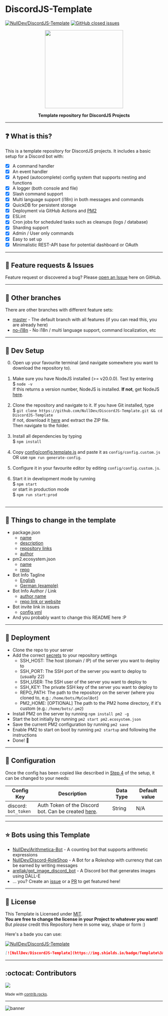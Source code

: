 # DiscordJS-Template
[![NullDev/DiscordJS-Template](https://img.shields.io/badge/Template%3A-NullDev%2FDiscordJS--Template-green?style=flat-square&logo=github)](https://github.com/NullDev/DiscordJS-Template) [![GitHub closed issues](https://img.shields.io/github/issues-closed-raw/NullDev/DiscordJS-Template?logo=Cachet)](https://github.com/NullDev/DiscordJS-Template/issues?q=is%3Aissue+is%3Aclosed)

<p align="center"><img height="250" width="auto" src="https://cdn.discordapp.com/attachments/1113567657921355866/1113906962598465656/image.jpg" /></p>
<p align="center"><b>Template repository for DiscordJS Projects</b></p>
<hr>

## :question: What is this?

This is a template repository for DiscordJS projects. It includes a basic setup for a Discord bot with:
- [x] A command handler
- [x] An event handler
- [x] A typed (autocomplete) config system that supports nesting and functions
- [x] A logger (both console and file)
- [x] Slash command support
- [x] Multi language support (i18n) in both messages and commands
- [x] QuickDB for persistent storage
- [x] Deployment via GitHub Actions and [PM2](https://pm2.keymetrics.io/)
- [x] ESLint
- [x] Cron jobs for scheduled tasks such as cleanups (logs / database)
- [x] Sharding support
- [x] Admin / User only commands
- [x] Easy to set up
- [x] Minimalistic REST-API base for potential dashboard or OAuth 

<hr>

## :diamond_shape_with_a_dot_inside: Feature requests & Issues

Feature request or discovered a bug? Please [open an Issue](https://github.com/NullDev/DiscordJS-Template/issues/new/choose) here on GitHub.

<hr>

## :white_flower: Other branches

There are other branches with different feature sets:
- [master](https://github.com/NullDev/DiscordJS-Template/tree/master) - The default branch with all features (if you can read this, you are already here)
- [no-i18n](https://github.com/NullDev/DiscordJS-Template/tree/no-i18n) - No i18n / multi language support, command localization, etc

<hr>

## :wrench: Dev Setup

0. Open up your favourite terminal (and navigate somewhere you want to download the repository to). <br><br>
1. Make sure you have NodeJS installed (>= v20.0.0). Test by entering <br>
$ `node -v` <br>
If this returns a version number, NodeJS is installed. **If not**, get NodeJS <a href="https://nodejs.org/en/download/package-manager/">here</a>. <br><br>
2. Clone the repository and navigate to it. If you have Git installed, type <br>
$ `git clone https://github.com/NullDev/DiscordJS-Template.git && cd DiscordJS-Template` <br>
If not, download it <a href="https://github.com/NullDev/DiscordJS-Template/archive/master.zip">here</a> and extract the ZIP file.<br>
Then navigate to the folder.<br><br>
3. Install all dependencies by typing <br>
$ `npm install`<br><br>
4. Copy [config/config.template.js](https://github.com/NullDev/DiscordJS-Template/blob/master/config/config.template.js) and paste it as `config/config.custom.js` OR use `npm run generate-config`. <br><br>
5. Configure it in your favourite editor by editing `config/config.custom.js`. <br><br>
6. Start it in development mode by running <br>
$ `npm start` <br>
or start in production mode <br>
$ `npm run start:prod` <br><br>

<hr>

## :satellite: Things to change in the template

- package.json
    - [name](https://github.com/NullDev/DiscordJS-Template/blob/master/package.json#L2)
    - [description](https://github.com/NullDev/DiscordJS-Template/blob/master/package.json#L6)
    - [repository links](https://github.com/NullDev/DiscordJS-Template/blob/master/package.json#L20-L27)
    - [author](https://github.com/NullDev/DiscordJS-Template/blob/master/package.json#L28)
- pm2.ecosystem.json
    - [name](https://github.com/NullDev/DiscordJS-Template/blob/master/pm2.ecosystem.json#L4)
    - [repo](https://github.com/NullDev/DiscordJS-Template/blob/master/pm2.ecosystem.json#L10)
- Bot Info Tagline
    - [English](https://github.com/NullDev/DiscordJS-Template/blob/master/locales/English_en.json#L8)
    - [German (example)](https://github.com/NullDev/DiscordJS-Template/blob/master/locales/German_de.json#L8)
- Bot Info Author / Link
    - [author name](https://github.com/NullDev/DiscordJS-Template/blob/master/src/commands/user/info.js#L59)
    - [repo link or website](https://github.com/NullDev/DiscordJS-Template/blob/master/src/commands/user/info.js#L64)
- Bot invite link in issues
    - [config.yml](https://github.com/NullDev/DiscordJS-Template/blob/master/.github/ISSUE_TEMPLATE/config.yml#L4)
- And you probably want to change this README here :P

<hr>

## :rocket: Deployment

- Clone the repo to your server
- Add the correct [secrets](https://github.com/NullDev/DiscordJS-Template/blob/master/.github/workflows/cd.yml#L27-L34) to your repository settings 
    - SSH_HOST: The host (domain / IP) of the server you want to deploy to
    - SSH_PORT: The SSH port of the server you want to deploy to (usually 22)
    - SSH_USER: The SSH user of the server you want to deploy to
    - SSH_KEY: The private SSH key of the server you want to deploy to
    - REPO_PATH: The path to the repository on the server (where you cloned to, e.g.: `/home/bots/MyCoolBot`)
    - PM2_HOME: [OPTIONAL] The path to the PM2 home directory, if it's custom (e.g.: `/home/bots/.pm2`)
- Install PM2 on the server by running `npm install pm2 -g`
- Start the bot initially by running `pm2 start pm2.ecosystem.json`
- Save the current PM2 configuration by running `pm2 save`
- Enable PM2 to start on boot by running `pm2 startup` and following the instructions
- Done! :tada:

<hr>

## :nut_and_bolt: Configuration

Once the config has been copied like described in [Step 4](#wrench-dev-setup) of the setup, it can be changed to your needs:

| Config Key | Description | Data Type | Default value |
| ---------- | --------- | ------------------ | ------------ |
| discord: <br> `bot_token` | Auth Token of the Discord bot. Can be created [here](https://discordapp.com/developers/). | String | N/A |

<hr>

## :star: Bots using this Template

- [NullDev/Arithmetica-Bot](https://github.com/NullDev/Arithmetica-Bot) - A counting bot that supports arithmetic expressions
- [NullDev/Discord-RoleShop](https://github.com/NullDev/Discord-RoleShop) - A Bot for a Roleshop with currency that can be earned by writing messages
- [arellak/gpt_image_discord_bot](https://github.com/arellak/gpt_image_discord_bot) - A Discord bot that generates images using DALL-E
- ... you? Create an [issue](https://github.com/NullDev/DiscordJS-Template/issues/new/choose) or a [PR](https://github.com/NullDev/DiscordJS-Template/pulls) to get featured here!
 
<hr>

## :scroll: License

This Template is Licensed under [MIT](https://github.com/NullDev/DiscordJS-Template/blob/master/LICENSE). <br>
**You are free to change the license in your Project to whatever you want!** <br>
But _please_ credit this Repository here in some way, shape or form :) <br>

Here's a bade you can use: 

[![NullDev/DiscordJS-Template](https://img.shields.io/badge/Template%3A-NullDev%2FDiscordJS--Template-green?style=flat-square&logo=github)](https://github.com/NullDev/DiscordJS-Template)

```markdown
[![NullDev/DiscordJS-Template](https://img.shields.io/badge/Template%3A-NullDev%2FDiscordJS--Template-green?style=flat-square&logo=github)](https://github.com/NullDev/DiscordJS-Template)
```

<hr>

## :octocat: Contributors

<a href="https://github.com/NullDev/DiscordJS-Template/graphs/contributors">
  <img src="https://contrib.rocks/image?repo=NullDev/DiscordJS-Template" />
</a>

<sub>Made with [contrib.rocks](https://contrib.rocks).</sub>

<hr>

![banner](https://repository-images.githubusercontent.com/648324548/b314e053-9230-460f-922c-f03c8527c9c5)
